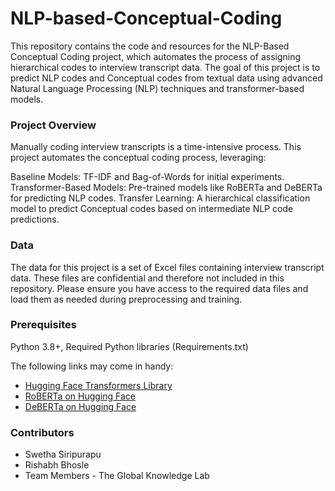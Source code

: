 # NLP-based-Conceptual-Coding
This repository contains the code and resources for the NLP-Based Conceptual Coding project, which automates the process of assigning hierarchical codes to interview transcript data. The goal of this project is to predict NLP codes and Conceptual codes from textual data using advanced Natural Language Processing (NLP) techniques and transformer-based models.

### Project Overview
Manually coding interview transcripts is a time-intensive process. This project automates the conceptual coding process, leveraging:

Baseline Models: TF-IDF and Bag-of-Words for initial experiments.
Transformer-Based Models: Pre-trained models like RoBERTa and DeBERTa for predicting NLP codes.
Transfer Learning: A hierarchical classification model to predict Conceptual codes based on intermediate NLP code predictions.

### Data
The data for this project is a set of Excel files containing interview transcript data. These files are confidential and therefore not included in this repository. Please ensure you have access to the required data files and load them as needed during preprocessing and training.

### Prerequisites
Python 3.8+, 
Required Python libraries (Requirements.txt)

The following links may come in handy:
- [Hugging Face Transformers Library](https://huggingface.co/transformers/)
- [RoBERTa on Hugging Face](https://huggingface.co/roberta-base)
- [DeBERTa on Hugging Face](https://huggingface.co/microsoft/deberta-base)

### Contributors
- Swetha Siripurapu 
- Rishabh Bhosle
- Team Members - The Global Knowledge Lab

